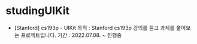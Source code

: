 # studingUIKit

- [Stanford] cs193p - UIKit
목적 : Stanford cs193p 강의를 듣고 과제를 풀어보는 프로젝트입니다.
기간 : 2022.07.08. ~ 진행중

